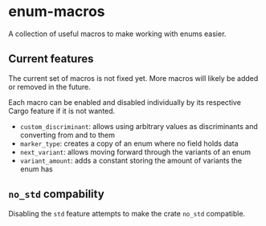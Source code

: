 # enum-macros
A collection of useful macros to make working with enums easier.

## Current features
The current set of macros is not fixed yet. More macros will likely be added or removed in the future.

Each macro can be enabled and disabled individually by its respective Cargo feature if it is not wanted.

* `custom_discriminant`: allows using arbitrary values as discriminants and converting from and to them
* `marker_type`: creates a copy of an enum where no field holds data 
* `next_variant`: allows moving forward through the variants of an enum
* `variant_amount`: adds a constant storing the amount of variants the enum has

## `no_std` compability
Disabling the `std` feature attempts to make the crate `no_std` compatible.